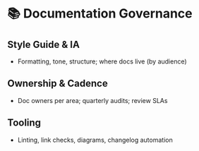 # 📚 Documentation Governance

## Style Guide & IA

- Formatting, tone, structure; where docs live (by audience)

## Ownership & Cadence

- Doc owners per area; quarterly audits; review SLAs

## Tooling

- Linting, link checks, diagrams, changelog automation


